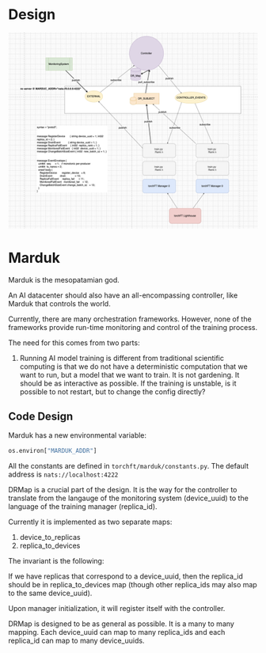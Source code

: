 # Design

![Design Diagram](marduk_design.png)

# Marduk

Marduk is the mesopatamian god.

An AI datacenter should also have an all-encompassing controller, like Marduk that controls the world.

Currently, there are many orchestration frameworks. However, none of the frameworks provide run-time monitoring and control of the training process. 

The need for this comes from two parts:

1. Running AI model training is different from traditional scientific computing is that we do not have a deterministic computation that we want to run, but a model that we want to train. It is not gardening. It should be as interactive as possible. If the training is unstable, is it possible to not restart, but to change the config directly?

## Code Design

Marduk has a new environmental variable:

```python
os.environ["MARDUK_ADDR"]
```

All the constants are defined in `torchft/marduk/constants.py`. The default address is `nats://localhost:4222`

DRMap is a crucial part of the design. It is the way for the controller to translate from the langauge of the monitoring system (device_uuid) to the language of the training manager (replica_id).

Currently it is implemented as two separate maps:

1. device_to_replicas
2. replica_to_devices

The invariant is the following:

If we have replicas that correspond to a device_uuid, then the replica_id should be in replica_to_devices map (though other replica_ids may also map to the same device_uuid).

Upon manager initialization, it will register itself with the controller.

DRMap is designed to be as general as possible. It is a many to many mapping. Each device_uuid can map to many replica_ids and each replica_id can map to many device_uuids.
